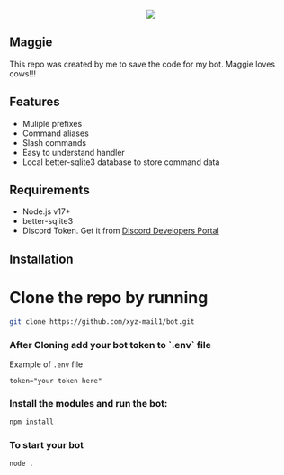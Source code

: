 <div align="center">
  <br />
  <a href="https://discord.com/invite/jvu6gu7Gqq"
    ><img
      src="https://media.discordapp.net/attachments/1157473325270958110/1168779346522148884/1698729087997.png?ex=65530197&is=65408c97&hm=846e10c0c8120339e0a1bcc5ef4048c01fd92b01d84b03c5d7147cf344f88bd9&"
  /></a>
</div>

## Maggie

This repo was created by me to save the code for my bot.
Maggie loves cows!!!

## Features

- Muliple prefixes
- Command aliases
- Slash commands
- Easy to understand handler
- Local better-sqlite3 database to store command data

## Requirements

- Node.js v17+
- better-sqlite3
- Discord Token. Get it from [Discord Developers Portal](https://discord.com/developers/applications)

## Installation

<h1>Clone the repo by running</h1>

```bash
git clone https://github.com/xyz-mail1/bot.git
```

<h3>After Cloning add your bot token to `.env` file</h3>

Example of `.env` file

```
token="your token here"
```

<h3>Install the modules and run the bot:</h3>

```bash
npm install
```

<h3>To start your bot</h3>

```js
node .
```
